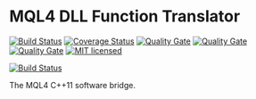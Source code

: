# MQL4 DLL Function Translator

[![Build Status](https://travis-ci.org/mcqueen256/mql4dllft.svg?branch=master)](https://travis-ci.org/mcqueen256/mql4dllft)
[![Coverage Status](https://coveralls.io/repos/github/mcqueen256/mql4dllft/badge.svg?branch=master)](https://coveralls.io/github/mcqueen256/mql4dllft?branch=master)
[![Quality Gate](https://sonarcloud.io/api/badges/gate?key=com.mcqueen256.mql4dllft)](https://sonarcloud.io/dashboard?id=com.mcqueen256.mql4dllft)
[![Quality Gate](https://sonarcloud.io/api/badges/gate?key=com.mcqueen256.mql4dllft&metric=code_smells)](https://sonarcloud.io/dashboard?id=com.mcqueen256.mql4dllft)
[![Quality Gate](https://sonarcloud.io/api/badges/gate?key=com.mcqueen256.mql4dllft&metric=bugs)](https://sonarcloud.io/dashboard?id=com.mcqueen256.mql4dllft)
[![MIT licensed](https://img.shields.io/badge/license-MIT-blue.svg)](https://raw.githubusercontent.com/mcqueen256/mql4dllft/master/LICENSE)


[![Build Status](https://landscape.io/github/mcqueen256/mql4dllft/master/landscape.svg?style=flat)](https://landscape.io/github/mcqueen256/mql4dllft)


The MQL4 C++11 software bridge.
